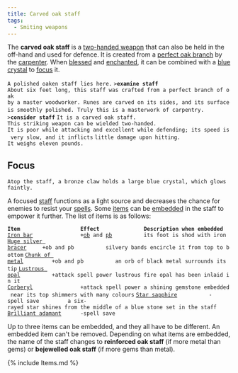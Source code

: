 ```yaml
---
title: Carved oak staff
tags:
  - Smiting weapons
---
```

The **carved oak staff** is a [two-handed
weapon](two-handed_weapon "wikilink") that can also be held in the
off-hand and used for defence. It is created from a [perfect oak
branch](perfect_oak_branch "wikilink") by the
[carpenter](carpenter "wikilink"). When [blessed](bless "wikilink") and
[enchanted](enchant "wikilink"), it can be combined with a [blue
crystal](blue_crystal "wikilink") to [focus](focus "wikilink") it.

`A polished oaken staff lies here.`
`>`**`examine staff`**
`About six feet long, this staff was crafted from a perfect branch of oak`
`by a master woodworker. Runes are carved on its sides, and its surface`
`is smoothly polished. Truly this is a masterwork of carpentry.`
` `
`>`**`consider staff`**
`It is a carved oak staff.`
`This striking weapon can be wielded two-handed.`
`It is poor while attacking and excellent while defending; its speed is very slow, and it inflicts`
`little damage upon hitting.`
`It weighs eleven pounds.`

## Focus

`Atop the staff, a bronze claw holds a large blue crystal, which glows faintly.`

A focused [staff](staff "wikilink") functions as a light source and
decreases the chance for enemies to resist your
[spells](spell "wikilink"). Some [items](item "wikilink") can be
[embedded](embed "wikilink") in the staff to empower it further. The
list of items is as follows:

**`Item`**`                   `**`Effect`**`              `**`Description when embedded`**
[`Iron bar`](Bar_of_iron "wikilink")`               +`[`ob`](offensive_bonus "wikilink")` and `[`pb`](parry_bonus "wikilink")`          its foot is shod with iron`
[`Huge silver bracer`](Huge_silver_bracer "wikilink")`     +ob and pb          silvery bands encircle it from top to bottom`
[`Chunk of metal`](Chunk_of_metal "wikilink")`         +ob and pb          an orb of black metal surrounds its tip`
[`Lustrous opal`](Lustrous_opal "wikilink")`          +attack spell power lustrous fire opal has been inlaid in it`
[`Corberyl`](Corberyl "wikilink")`               +attack spell power a shining gemstone embedded near its top shimmers with many colours`
[`Star sapphire`](Star_sapphire "wikilink")`          -spell save         a six-rayed star shines from the middle of a blue stone set in the staff`
[`Brilliant adamant`](Brilliant_adamant "wikilink")`      -spell save`

Up to three items can be embedded, and they all have to be different. An
embedded item can't be removed. Depending on what items are embedded,
the name of the staff changes to **reinforced oak staff** (if more metal
than gems) or **bejewelled oak staff** (if more gems than metal).

{% include Items.md %}
